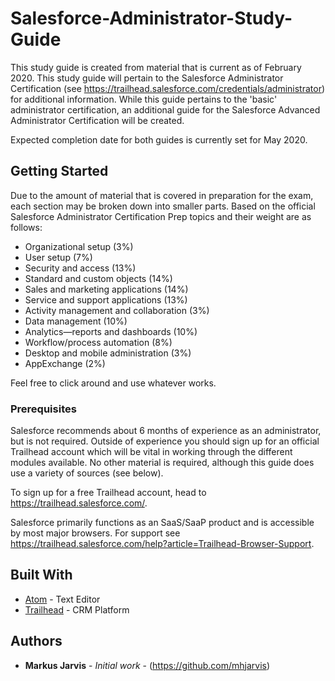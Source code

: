 # Salesforce-Administrator-Study-Guide

This study guide is created from material that is current as of February 2020.  This study guide will pertain to the Salesforce Administrator Certification (see https://trailhead.salesforce.com/credentials/administrator) for additional information. While this guide pertains to the 'basic' administrator certification, an additional guide for the Salesforce Advanced Administrator Certification will be created.

Expected completion date for both guides is currently set for May 2020.

## Getting Started

Due to the amount of material that is covered in preparation for the exam, each section may be broken down into smaller parts. Based on the official Salesforce Administrator Certification Prep topics and their weight are as follows:
  - Organizational setup (3%)
  - User setup (7%)
  - Security and access (13%)
  - Standard and custom objects (14%)
  - Sales and marketing applications (14%)
  - Service and support applications (13%)
  - Activity management and collaboration (3%)
  - Data management (10%)
  - Analytics—reports and dashboards (10%)
  - Workflow/process automation (8%)
  - Desktop and mobile administration (3%)
  - AppExchange (2%)

Feel free to click around and use whatever works.

### Prerequisites

Salesforce recommends about 6 months of experience as an administrator, but is not required. Outside of experience you should sign up for an official Trailhead account which will be vital in working through the different modules available. No other material is required, although this guide does use a variety of sources (see below).

To sign up for a free Trailhead account, head to https://trailhead.salesforce.com/.

Salesforce primarily functions as an SaaS/SaaP product and is accessible by most major browsers. For support see https://trailhead.salesforce.com/help?article=Trailhead-Browser-Support.

## Built With

* [Atom](https://atom.io/) - Text Editor
* [Trailhead](https://trailhead.salesforce.com/home) - CRM Platform

## Authors

* **Markus Jarvis** - *Initial work* - (https://github.com/mhjarvis)

